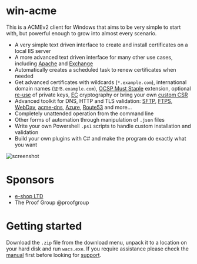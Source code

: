 ﻿# win-acme
This is a ACMEv2 client for Windows that aims to be very simple to start with, 
but powerful enough to grow into almost every scenario.

- A very simple text driven interface to create and install certificates on a local IIS server
- A more advanced text driven interface for many other use cases, including [Apache](/win-acme/manual/advanced-use/examples/apache) and [Exchange](/win-acme/manual/advanced-use/examples/exchange)
- Automatically creates a scheduled task to renew certificates when needed
- Get advanced certificates with wildcards (`*.example.com`), 
	international domain names (`证书.example.com`), 
	[OCSP Must Staple](/win-acme/reference/plugins/csr/rsa) extension, 
	optional [re-use](/win-acme/reference/plugins/csr/rsa) of private keys,
	[EC](/win-acme/reference/plugins/csr/ec) cryptography or 
	bring your own [custom CSR](/win-acme/reference/plugins/target/csr)
- Advanced toolkit for DNS, HTTP and TLS validation:
	[SFTP](/win-acme/reference/plugins/validation/http/sftp), 
	[FTPS](/win-acme/reference/plugins/validation/http/ftps),
	[WebDav](/win-acme/reference/plugins/validation/http/webdav),
	[acme-dns](/win-acme/reference/plugins/validation/dns/acme-dns),
	[Azure](/win-acme/reference/plugins/validation/dns/azure),
	[Route53](/win-acme/reference/plugins/validation/dns/route53) 
	and more...
- Completely unattended operation from the command line
- Other forms of automation through manipulation of `.json` files
- Write your own Powershell `.ps1` scripts to handle custom installation and validation
- Build your own plugins with C# and make the program do exactly what you want

![screenshot](/win-acme/assets/screenshot.png)

# Sponsors
- [e-shop LTD](https://www.e-shop.co.il/)
- The Proof Group @proofgroup

# Getting started
Download the `.zip` file from the download menu, unpack it to a location on your hard disk
and run `wacs.exe`. If you require assistance please check the [manual](/win-acme/manual/getting-started)
first before looking for [support](/win-acme/support/).
